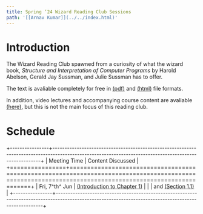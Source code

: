 ```yaml
---
title: Spring ’24 Wizard Reading Club Sessions
path: '[[Arnav Kumar]](../../index.html)'
---
```


# Introduction

The Wizard Reading Club spawned from a curiosity of what the wizard book, *Structure and Interpretation of Computer Programs* by Harold Abelson, Gerald Jay Sussman, and Julie Sussman has to offer.

The text is avaliable completely for free in [(pdf)](https://web.mit.edu/6.001/6.037/sicp.pdf) and [(html)](https://mitp-content-server.mit.edu/books/content/sectbyfn/books_pres_0/6515/sicp.zip/full-text/book/book.html) file formats.

In addition, video lectures and accompanying course content are avaliable [(here)](https://ocw.mit.edu/courses/6-001-structure-and-interpretation-of-computer-programs-spring-2005/), but this is not the main focus of this reading club.

# Schedule


+----------------+-------------------------------------------------------------------------------------------------------------------------------------------------------+
| Meeting Time   | Content Discussed                                                                                                                                     |
+================+=======================================================================================================================================================+
| Fri, 7^th^ Jun | [(Introduction to Chapter 1)](https://mitp-content-server.mit.edu/books/content/sectbyfn/books_pres_0/6515/sicp.zip/full-text/book/book-Z-H-9.html)   |
|                | and [(Section 1.1)](https://mitp-content-server.mit.edu/books/content/sectbyfn/books_pres_0/6515/sicp.zip/full-text/book/book-Z-H-10.html)            |
+----------------+-------------------------------------------------------------------------------------------------------------------------------------------------------+

